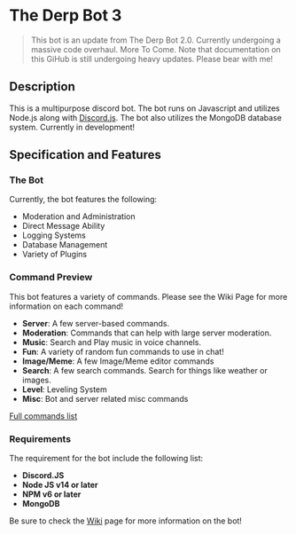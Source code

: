 # The Derp Bot 3

> This bot is an update from The Derp Bot 2.0. Currently undergoing a massive code overhaul. More To Come.
> Note that documentation on this GiHub is still undergoing heavy updates. Please bear with me!

## Description
This is a multipurpose discord bot. The bot runs on Javascript and utilizes Node.js along with [Discord.js](https://discord.js.org). The bot also utilizes the MongoDB database system. Currently in development!

## Specification and Features

### The Bot

Currently, the bot features the following:
*   Moderation and Administration
*   Direct Message Ability
*   Logging Systems
*   Database Management
*   Variety of Plugins

### Command Preview

This bot features a variety of commands. Please see the Wiki Page for more information on each command!

*    **Server**: A few server-based commands. 
*    **Moderation**: Commands that can help with large server moderation. 
*    **Music**: Search and Play music in voice channels. 
*    **Fun**: A variety of random fun commands to use in chat!
*    **Image/Meme**: A few Image/Meme editor commands
*    **Search**: A few search commands. Search for things like weather or images.
*    **Level**: Leveling System
*    **Misc**: Bot and server related misc commands

[Full commands list](https://github.com/Shirodork/The-Derp-Bot-3/blob/main/Documentation/Commands.md)

### Requirements

The requirement for the bot include the following list:

-    **Discord.JS**
-    **Node JS v14 or later**
-    **NPM v6 or later**
-    **MongoDB**

Be sure to check the [Wiki](https://github.com/Shirodork/The-Derp-Bot-3/wiki) page for more information on the bot!

